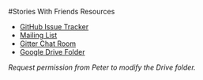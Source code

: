#Stories With Friends Resources

* [GitHub Issue Tracker](https://github.com/empirical-org/Stories-With-Friends/issues?state=open)
* [Mailing List](https://groups.google.com/forum/#!forum/empirical-core)
* [Gitter Chat Room](gitter.im/empirical-org)
* [Google Drive Folder](https://drive.google.com/folderview?id=0BxnurkJj9VglREJjMk9xbmhjV2c&usp=sharing)

*Request permission from Peter to modify the Drive folder.*
